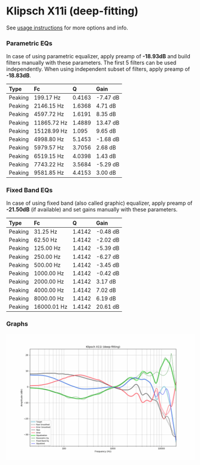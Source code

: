 # Klipsch X11i (deep-fitting)
See [usage instructions](https://github.com/jaakkopasanen/AutoEq#usage) for more options and info.

### Parametric EQs
In case of using parametric equalizer, apply preamp of **-18.93dB** and build filters manually
with these parameters. The first 5 filters can be used independently.
When using independent subset of filters, apply preamp of **-18.83dB**.

| Type    | Fc          |      Q | Gain     |
|:--------|:------------|:-------|:---------|
| Peaking | 199.17 Hz   | 0.4163 | -7.47 dB |
| Peaking | 2146.15 Hz  | 1.6368 | 4.71 dB  |
| Peaking | 4597.72 Hz  | 1.6191 | 8.35 dB  |
| Peaking | 11865.72 Hz | 1.4889 | 13.47 dB |
| Peaking | 15128.99 Hz | 1.095  | 9.65 dB  |
| Peaking | 4998.80 Hz  | 5.1453 | -1.68 dB |
| Peaking | 5979.57 Hz  | 3.7056 | 2.68 dB  |
| Peaking | 6519.15 Hz  | 4.0398 | 1.43 dB  |
| Peaking | 7743.22 Hz  | 3.5684 | -5.29 dB |
| Peaking | 9581.85 Hz  | 4.4153 | 3.00 dB  |

### Fixed Band EQs
In case of using fixed band (also called graphic) equalizer, apply preamp of **-21.50dB**
(if available) and set gains manually with these parameters.

| Type    | Fc          |      Q | Gain     |
|:--------|:------------|:-------|:---------|
| Peaking | 31.25 Hz    | 1.4142 | -0.48 dB |
| Peaking | 62.50 Hz    | 1.4142 | -2.02 dB |
| Peaking | 125.00 Hz   | 1.4142 | -5.39 dB |
| Peaking | 250.00 Hz   | 1.4142 | -6.27 dB |
| Peaking | 500.00 Hz   | 1.4142 | -3.45 dB |
| Peaking | 1000.00 Hz  | 1.4142 | -0.42 dB |
| Peaking | 2000.00 Hz  | 1.4142 | 3.17 dB  |
| Peaking | 4000.00 Hz  | 1.4142 | 7.02 dB  |
| Peaking | 8000.00 Hz  | 1.4142 | 6.19 dB  |
| Peaking | 16000.01 Hz | 1.4142 | 20.61 dB |

### Graphs
![](./Klipsch%20X11i%20(deep-fitting).png)